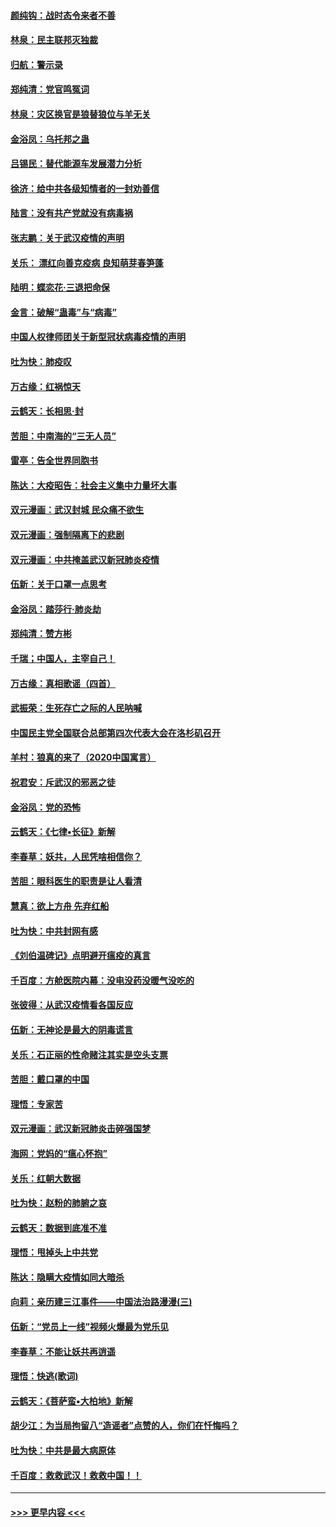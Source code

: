 #### [颜纯钩：战时态令来者不善](../pages/nsc993/n11872011.md?t=02161111) 
#### [林泉：民主联邦灭独裁](../pages/nsc993/n11870998.md?t=02161111) 
#### [归航：警示录](../pages/nsc993/n11870963.md?t=02161111) 
#### [郑纯清：党官鸣冤词](../pages/nsc993/n11870938.md?t=02161111) 
#### [林泉：灾区换官是狼替狼位与羊无关](../pages/nsc993/n11870896.md?t=02161111) 
#### [金浴凤：乌托邦之蛊](../pages/nsc993/n11870879.md?t=02161111) 
#### [吕锡民：替代能源车发展潜力分析](../pages/nsc993/n11870656.md?t=02161111) 
#### [徐济：给中共各级知情者的一封劝善信](../pages/nsc993/n11868561.md?t=02161111) 
#### [陆言：没有共产党就没有病毒祸](../pages/nsc993/n11868232.md?t=02161111) 
#### [张志鹏：关于武汉疫情的声明](../pages/nsc993/n11867182.md?t=02161111) 
#### [关乐： 漂红向善克疫病 良知萌芽春笋蓬](../pages/nsc993/n11865710.md?t=02161111) 
#### [陆明：蝶恋花‧三退把命保](../pages/nsc993/n11865673.md?t=02161111) 
#### [金言：破解“蛊毒”与“病毒”](../pages/nsc993/n11864103.md?t=02161111) 
#### [中国人权律师团关于新型冠状病毒疫情的声明](../pages/nsc993/n11864249.md?t=02161111) 
#### [吐为快：肺疫叹](../pages/nsc993/n11864027.md?t=02161111) 
#### [万古缘：红祸惊天](../pages/nsc993/n11864079.md?t=02161111) 
#### [云鹤天：长相思‧封](../pages/nsc993/n11864006.md?t=02161111) 
#### [苦胆：中南海的“三无人员”](../pages/nsc993/n11862997.md?t=02161111) 
#### [雷亭：告全世界同胞书](../pages/nsc993/n11862572.md?t=02161111) 
#### [陈达：大疫昭告：社会主义集中力量坏大事](../pages/nsc993/n11859419.md?t=02161111) 
#### [双元漫画：武汉封城 民众痛不欲生](../pages/nsc993/n11859287.md?t=02161111) 
#### [双元漫画：强制隔离下的悲剧](../pages/nsc993/n11859244.md?t=02161111) 
#### [双元漫画：中共掩盖武汉新冠肺炎疫情](../pages/nsc993/n11858249.md?t=02161111) 
#### [伍新：关于口罩一点思考](../pages/nsc993/n11859195.md?t=02161111) 
#### [金浴凤：踏莎行‧肺炎劫](../pages/nsc993/n11858227.md?t=02161111) 
#### [郑纯清：赞方彬](../pages/nsc993/n11856803.md?t=02161111) 
#### [千瑞；中国人，主宰自己！](../pages/nsc993/n11856793.md?t=02161111) 
#### [万古缘：真相歌谣（四首）](../pages/nsc993/n11856263.md?t=02161111) 
#### [武振荣：生死存亡之际的人民呐喊](../pages/nsc993/n11856256.md?t=02161111) 
#### [中国民主党全国联合总部第四次代表大会在洛杉矶召开](../pages/nsc993/n11856344.md?t=02161111) 
#### [羊村：狼真的来了（2020中国寓言）](../pages/nsc993/n11856229.md?t=02161111) 
#### [祝君安：斥武汉的邪恶之徒](../pages/nsc993/n11855861.md?t=02161111) 
#### [金浴凤：党的恐怖](../pages/nsc993/n11855849.md?t=02161111) 
#### [云鹤天：《七律▪长征》新解](../pages/nsc993/n11855479.md?t=02161111) 
#### [李春草：妖共，人民凭啥相信你？](../pages/nsc993/n11855196.md?t=02161111) 
#### [苦胆：眼科医生的职责是让人看清](../pages/nsc993/n11853840.md?t=02161111) 
#### [慧真：欲上方舟 先弃红船](../pages/nsc993/n11853483.md?t=02161111) 
#### [吐为快：中共封网有感](../pages/nsc993/n11852575.md?t=02161111) 
#### [《刘伯温碑记》点明避开瘟疫的真言](../pages/nsc993/n11852128.md?t=02161111) 
#### [千百度：方舱医院内幕：没电没药没暖气没吃的](../pages/nsc993/n11850211.md?t=02161111) 
#### [张彼得：从武汉疫情看各国反应](../pages/nsc993/n11850102.md?t=02161111) 
#### [伍新：无神论是最大的阴毒谎言](../pages/nsc993/n11846129.md?t=02161111) 
#### [关乐：石正丽的性命赌注其实是空头支票](../pages/nsc993/n11846109.md?t=02161111) 
#### [苦胆：戴口罩的中国](../pages/nsc993/n11845576.md?t=02161111) 
#### [理悟：专家苦](../pages/nsc993/n11845564.md?t=02161111) 
#### [双元漫画：武汉新冠肺炎击碎强国梦](../pages/nsc993/n11843320.md?t=02161111) 
#### [海网：党妈的“瘟心怀抱”](../pages/nsc993/n11840740.md?t=02161111) 
#### [关乐：红朝大数据](../pages/nsc993/n11840675.md?t=02161111) 
#### [吐为快：赵粉的肺腑之哀](../pages/nsc993/n11840618.md?t=02161111) 
#### [云鹤天：数据到底准不准](../pages/nsc993/n11840325.md?t=02161111) 
#### [理悟：甩掉头上中共党](../pages/nsc993/n11838826.md?t=02161111) 
#### [陈达：隐瞒大疫情如同大暗杀](../pages/nsc993/n11838771.md?t=02161111) 
#### [向莉：亲历建三江事件——中国法治路漫漫(三)](../pages/nsc993/n11831825.md?t=02161111) 
#### [伍新：“党员上一线”视频火爆最为党乐见](../pages/nsc993/n11838200.md?t=02161111) 
#### [李春草：不能让妖共再逍遥](../pages/nsc993/n11838102.md?t=02161111) 
#### [理悟：快逃(歌词)](../pages/nsc993/n11838083.md?t=02161111) 
#### [云鹤天：《菩萨蛮▪大柏地》新解](../pages/nsc993/n11838059.md?t=02161111) 
#### [胡少江：为当局拘留八“造谣者”点赞的人，你们在忏悔吗？](../pages/nsc993/n11836801.md?t=02161111) 
#### [吐为快：中共是最大病原体](../pages/nsc993/n11836748.md?t=02161111) 
#### [千百度：救救武汉！救救中国！！](../pages/nsc993/n11836145.md?t=02161111) 

----
#### [ >>> 更早内容 <<< ](../indexes/nsc993-earlier.md)
